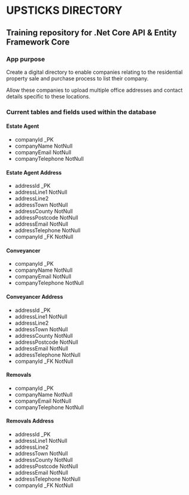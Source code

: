 # UPSTICKS DIRECTORY
## Training repository for .Net Core API & Entity Framework Core

### App purpose 
Create a digital directory to enable companies relating to the residential property sale and purchase process to list their company.

Allow these companies to upload multiple office addresses and contact details specific to these locations. 

### Current tables and fields used within the database

#### Estate Agent

 - companyId _PK
 - companyName NotNull
 - companyEmail NotNull
 - companyTelephone NotNull

#### Estate Agent Address
 - addressId _PK
 - addressLine1 NotNull
 - addressLine2
 - addressTown NotNull
 - addressCounty NotNull
 - addressPostcode NotNull
 - addressEmail NotNull
 - addressTelephone NotNull
 - companyId _FK NotNull
 
 #### Conveyancer

 - companyId _PK
 - companyName NotNull
 - companyEmail NotNull
 - companyTelephone NotNull

#### Conveyancer Address
 - addressId _PK
 - addressLine1 NotNull
 - addressLine2
 - addressTown NotNull
 - addressCounty NotNull
 - addressPostcode NotNull
 - addressEmail NotNull
 - addressTelephone NotNull
 - companyId _FK NotNull
 
  #### Removals

 - companyId _PK
 - companyName NotNull
 - companyEmail NotNull
 - companyTelephone NotNull

#### Removals Address
 - addressId _PK
 - addressLine1 NotNull
 - addressLine2
 - addressTown NotNull
 - addressCounty NotNull
 - addressPostcode NotNull
 - addressEmail NotNull
 - addressTelephone NotNull
 - companyId _FK NotNull
